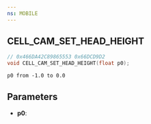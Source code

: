 ```yaml
---
ns: MOBILE
---
```

## CELL_CAM_SET_HEAD_HEIGHT

```c
// 0x466DA42C89865553 0x66DCD9D2
void CELL_CAM_SET_HEAD_HEIGHT(float p0);
```

```
p0 from -1.0 to 0.0
```

## Parameters
* **p0**: 

